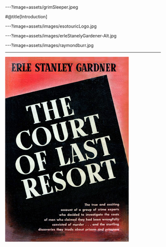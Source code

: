 ---?image=assets/grimSleeper.jpeg


#@title[Introduction]



---?image=assets/images/esotouricLogo.jpg



---?image=assets/images/erleStanelyGardener-Alt.jpg




---?image=assets/images/raymondburr.jpg

---

![Logo](assets/images/Gardner-Court-of-Last-Resort-FE.jpg)